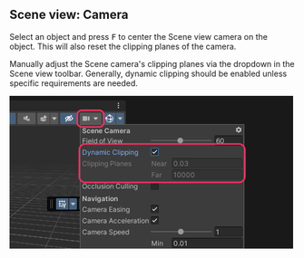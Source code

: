 ## Scene view: Camera
Select an object and press <kbd>F</kbd> to center the Scene view camera on the object. This will also reset the clipping planes of the camera.  

Manually adjust the Scene camera's clipping planes via the dropdown in the Scene view toolbar.
Generally, dynamic clipping should be enabled unless specific requirements are needed.

![Scene view clipping](scene-view-clipping.png)  